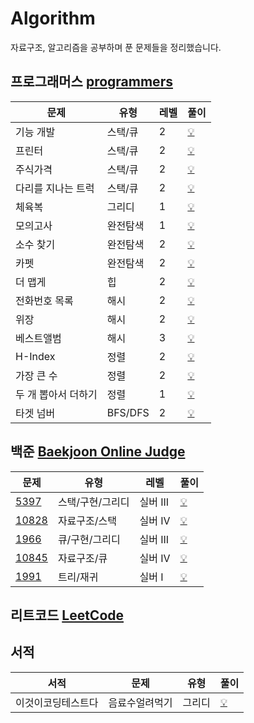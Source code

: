 # Algorithm

자료구조, 알고리즘을 공부하며 푼 문제들을 정리했습니다. 

## 프로그래머스 [programmers](https://programmers.co.kr/)

|문제|유형|레벨|풀이|
|---|----|----|---|
|기능 개발|스택/큐|2|[💡](https://github.com/miinkang/Algorithm/blob/main/%5Bprogrammers%5Ddevelope_function.ipynb)|
|프린터|스택/큐|2|[💡](https://github.com/miinkang/Algorithm/blob/main/%5Bprogrammers%5Dprinter.ipynb)|
|주식가격|스택/큐|2|[💡](https://github.com/miinkang/Algorithm/blob/main/%5Bprogrammers%5Dstack_queue_stock_price.ipynb)|
|다리를 지나는 트럭|스택/큐|2|[💡](https://github.com/miinkang/Algorithm/blob/main/%5Bprogrammers%5Dtrucks_go_over_the_bridge.ipynb)|
|체육복|그리디|1|[💡](https://github.com/miinkang/Algorithm/blob/main/%5Bprogrammers%5Dgym_clothes.ipynb)|
|모의고사|완전탐색|1|[💡](https://github.com/miinkang/Algorithm/blob/main/%5Bprogrammers%5Dmock_exam.ipynb)|
|소수 찾기|완전탐색|2|[💡](https://github.com/miinkang/Algorithm/blob/main/%5Bprogrammers%5Dfind_prime_number.ipynb)|
|카펫|완전탐색|2|[💡](https://github.com/miinkang/Algorithm/blob/main/%5Bprogrammers%5Dcarpet.ipynb)|
|더 맵게|힙|2|[💡](https://github.com/miinkang/Algorithm/blob/main/%5Bprogrammers%5Dmore_spicy.ipynb)|
|전화번호 목록|해시|2|[💡](https://github.com/miinkang/Algorithm/blob/main/%5Bprogrammers%5Dphone_book.ipynb)|
|위장|해시|2|[💡](https://github.com/miinkang/Algorithm/blob/main/%5Bprogrammers%5Ddisguise.ipynb)|
|베스트앨범|해시|3|[💡](https://github.com/miinkang/Algorithm/blob/main/%5Bprogrammers%5Dbest_album.ipynb)|
|H-Index|정렬|2|[💡](https://github.com/miinkang/Algorithm/blob/main/%5Bprogrammers%5DH-Index.ipynb)|
|가장 큰 수|정렬|2|[💡](https://github.com/miinkang/Algorithm/blob/main/%5Bprogrammers%5Dthe_biggest_number.ipynb)|
|두 개 뽑아서 더하기|정렬|1|[💡](https://github.com/miinkang/Algorithm/blob/main/%5Bprogrammers%5Dsum_of_two_numbers.ipynb)|
|타겟 넘버|BFS/DFS|2|[💡](https://github.com/miinkang/Algorithm/blob/main/%5Bprogrammers%5Dtarget_number.ipynb)|


## 백준 [Baekjoon Online Judge](https://www.acmicpc.net/)


|문제|유형|레벨|풀이|
|---|----|----|---|
|[5397](https://www.acmicpc.net/problem/5397)|스택/구현/그리디|실버 III|[💡](https://github.com/miinkang/Algorithm/blob/main/%5BBOJ%5D5397_keylogger.ipynb)|
|[10828](https://www.acmicpc.net/problem/10828)|자료구조/스택|실버 IV|[💡](https://github.com/miinkang/Algorithm/blob/main/%5BBOJ%5D10828_stack.ipynb)|
|[1966](https://www.acmicpc.net/problem/1966)|큐/구현/그리디|실버 III|[💡](https://github.com/miinkang/Algorithm/blob/main/%5BBOJ%5D1966_printer_queue.ipynb)|
|[10845](https://www.acmicpc.net/problem/10845)|자료구조/큐|실버 IV|[💡](https://github.com/miinkang/Algorithm/blob/main/%5BBOJ%5D10845_queue.ipynb)|
|[1991](https://www.acmicpc.net/problem/1991)|트리/재귀|실버 I|[💡](https://github.com/miinkang/Algorithm/blob/main/%5BBOJ%5D1991_tree_traversal.ipynb)|


## 리트코드 [LeetCode](https://leetcode.com/)

## 서적
|서적|문제|유형|풀이|
|---|----|----|---|
|이것이코딩테스트다|음료수얼려먹기|그리디|[💡](https://github.com/miinkang/Algorithm/blob/main/%5BThisIsCT%5Dmake_icecream.ipynb)|
